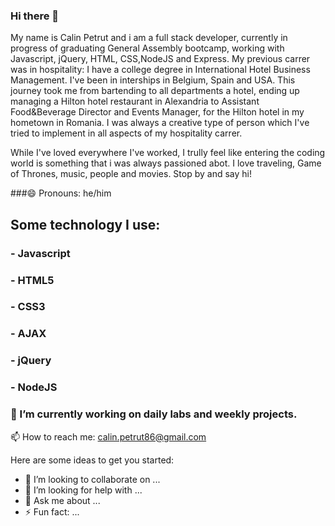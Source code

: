 ### Hi there 👋

My name is Calin Petrut and i am a full stack developer, currently in progress of graduating General Assembly bootcamp, 
working with Javascript, jQuery, HTML, CSS,NodeJS and Express. My previous carrer was in hospitality: I have a college degree in
International Hotel Business Management. I've been in interships in Belgium, Spain and USA. This journey took me from bartending 
to all departments a hotel, ending up managing a Hilton hotel restaurant in Alexandria to Assistant Food&Beverage Director and Events Manager,
for the Hilton hotel in my hometown in Romania. I was always a creative type of person which I've tried to implement in all aspects of my hospitality carrer.

While I've loved everywhere I've worked, I trully feel like entering the coding world is something that i was always
passioned abot. I love traveling, Game of Thrones, music, people and movies. Stop by and say hi!

###😄 Pronouns: he/him

## Some technology I use:
### - Javascript
### - HTML5
### - CSS3
### - AJAX
### - jQuery
### - NodeJS

### 🔭 I’m currently working on daily labs and weekly projects.

📫 How to reach me: calin.petrut86@gmail.com

Here are some ideas to get you started:


- 👯 I’m looking to collaborate on ...
- 🤔 I’m looking for help with ...
- 💬 Ask me about ...
- ⚡ Fun fact: ...

